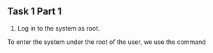 ## Task 1 Part 1 ##
1) Log in to the system as root.


To enter the system under the root of the user, we use the <sudo su> command
